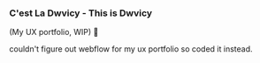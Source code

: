 <h3>C'est La Dwvicy - This is Dwvicy</h3>
(My UX portfolio, WIP) 🚧 

couldn't figure out webflow for my ux portfolio so coded it instead.
